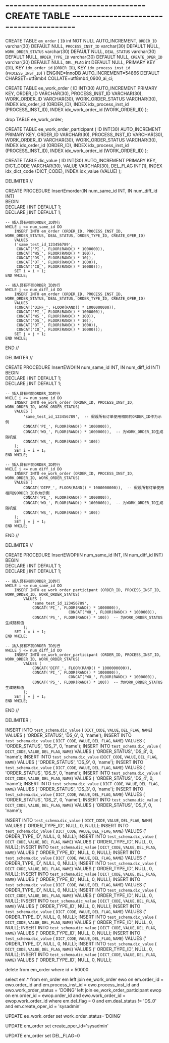 # ---------------------------------- CREATE TABLE --------------------------------------- 

CREATE TABLE `em_order` (
  `ID` int NOT NULL AUTO_INCREMENT,
  `ORDER_ID` varchar(30) DEFAULT NULL,
  `PROCESS_INST_ID` varchar(30) DEFAULT NULL,
  `WORK_ORDER_STATUS` varchar(30) DEFAULT NULL,
  `DEAL_STATUS` varchar(30) DEFAULT NULL,
  `ORDER_TYPE_ID` varchar(30) DEFAULT NULL,
  `CREATE_OPER_ID` varchar(30) DEFAULT NULL,
  `DEL_FLAG` int DEFAULT NULL,
  PRIMARY KEY (`ID`),
  KEY `idx_order_id` (`ORDER_ID`),
  KEY `idx_process_inst_id` (`PROCESS_INST_ID`)
) ENGINE=InnoDB AUTO_INCREMENT=54866 DEFAULT CHARSET=utf8mb4 COLLATE=utf8mb4_0900_ai_ci;

CREATE TABLE ee_work_order (
	ID INT(30) AUTO_INCREMENT PRIMARY KEY,
	ORDER_ID VARCHAR(30),
	PROCESS_INST_ID VARCHAR(30),
	WORK_ORDER_ID VARCHAR(30),
	WORK_ORDER_STATUS VARCHAR(30),
	INDEX idx_order_id (ORDER_ID),
	INDEX idx_process_inst_id (PROCESS_INST_ID),
	INDEX idx_work_order_id (WORK_ORDER_ID)
);

drop TABLE ee_work_order;

CREATE TABLE ee_work_order_participant (
	ID INT(30) AUTO_INCREMENT PRIMARY KEY,
	ORDER_ID VARCHAR(30),
	PROCESS_INST_ID VARCHAR(30),
	WORK_ORDER_ID VARCHAR(30),
	WORK_ORDER_STATUS VARCHAR(30),
	INDEX idx_order_id (ORDER_ID),
	INDEX idx_process_inst_id (PROCESS_INST_ID),
	INDEX idx_work_order_id (WORK_ORDER_ID)
);

CREATE TABLE dic_value (
	ID INT(30) AUTO_INCREMENT PRIMARY KEY,
	DICT_CODE VARCHAR(30),
	VALUE VARCHAR(30),
	DEL_FLAG INT(1),
	INDEX idx_dict_code (DICT_CODE),
	INDEX idx_value (VALUE)
);





DELIMITER //  
  
CREATE PROCEDURE InsertEmorder(IN num_same_id INT, IN num_diff_id INT)  
BEGIN  
    DECLARE i INT DEFAULT 1;  
    DECLARE j INT DEFAULT 1;  
  
    -- 插入具有相同ORDER_ID的行  
    WHILE i <= num_same_id DO  
        INSERT INTO em_order (ORDER_ID, PROCESS_INST_ID, WORK_ORDER_STATUS, DEAL_STATUS, ORDER_TYPE_ID, CREATE_OPER_ID)  
        VALUES   
        ('same_test_id_123456789',  
         CONCAT('PI_', FLOOR(RAND() * 1000000)),  
         CONCAT('WS_', FLOOR(RAND() * 100)),  
         CONCAT('DS_', FLOOR(RAND() * 10)),  
         CONCAT('OT_', FLOOR(RAND() * 1000)),  
         CONCAT('CO_', FLOOR(RAND() * 10000)));  
        SET i = i + 1;  
    END WHILE;  
  
    -- 插入具有不同ORDER_ID的行  
    WHILE j <= num_diff_id DO  
        INSERT INTO em_order (ORDER_ID, PROCESS_INST_ID, WORK_ORDER_STATUS, DEAL_STATUS, ORDER_TYPE_ID, CREATE_OPER_ID)  
        VALUES   
        (CONCAT('DIFF_', FLOOR(RAND() * 1000000000)),  
         CONCAT('PI_', FLOOR(RAND() * 1000000)),  
         CONCAT('WS_', FLOOR(RAND() * 100)),  
         CONCAT('DS_', FLOOR(RAND() * 10)),  
         CONCAT('OT_', FLOOR(RAND() * 1000)),  
         CONCAT('CO_', FLOOR(RAND() * 10000)));  
        SET j = j + 1;  
    END WHILE;  
END //  






DELIMITER //  
  
CREATE PROCEDURE InsertEWO(IN num_same_id INT, IN num_diff_id INT)  
BEGIN  
    DECLARE i INT DEFAULT 1;  
    DECLARE j INT DEFAULT 1;  
  
    -- 插入具有相同ORDER_ID的行  
    WHILE i <= num_same_id DO  
        INSERT INTO ee_work_order (ORDER_ID, PROCESS_INST_ID, WORK_ORDER_ID, WORK_ORDER_STATUS)  
        VALUES (  
            'same_test_id_123456789',  -- 假设所有订单使用相同的ORDER_ID作为示例  
            CONCAT('PI_', FLOOR(RAND() * 1000000)),  
            CONCAT('WO_', FLOOR(RAND() * 1000000)),  -- 为WORK_ORDER_ID生成随机值  
            CONCAT('WS_', FLOOR(RAND() * 100))  
        );  
        SET i = i + 1;  
    END WHILE;  
  
    -- 插入具有不同ORDER_ID的行  
    WHILE j <= num_diff_id DO  
        INSERT INTO ee_work_order (ORDER_ID, PROCESS_INST_ID, WORK_ORDER_ID, WORK_ORDER_STATUS)  
        VALUES (  
            CONCAT('DIFF_', FLOOR(RAND() * 1000000000)),  -- 假设所有订单使用相同的ORDER_ID作为示例  
            CONCAT('PI_', FLOOR(RAND() * 1000000)),  
            CONCAT('WO_', FLOOR(RAND() * 1000000)),  -- 为WORK_ORDER_ID生成随机值  
            CONCAT('WS_', FLOOR(RAND() * 100))  
        ); 
        SET j = j + 1;  
    END WHILE;  
END // 










DELIMITER //  
  
CREATE PROCEDURE InsertEWOP(IN num_same_id INT, IN num_diff_id INT)  
BEGIN  
    DECLARE i INT DEFAULT 1;  
    DECLARE j INT DEFAULT 1;  
  
    -- 插入具有相同ORDER_ID的行  
    WHILE i <= num_same_id DO  
        INSERT INTO ee_work_order_participant (ORDER_ID, PROCESS_INST_ID, WORK_ORDER_ID, WORK_ORDER_STATUS)  
            VALUES (  
                'same_test_id_123456789',  
                CONCAT('PI_', FLOOR(RAND() * 1000000)),  
								CONCAT('WO_', FLOOR(RAND() * 1000000)),  
                CONCAT('PS_', FLOOR(RAND() * 100))  -- 为WORK_ORDER_STATUS生成随机值  
            );  
        SET i = i + 1;  
    END WHILE;  
  
    -- 插入具有不同ORDER_ID的行  
    WHILE j <= num_diff_id DO  
        INSERT INTO ee_work_order_participant (ORDER_ID, PROCESS_INST_ID, WORK_ORDER_ID, WORK_ORDER_STATUS)  
            VALUES (  
                CONCAT('DIFF_', FLOOR(RAND() * 1000000000)),  
                CONCAT('PI_', FLOOR(RAND() * 1000000)),  
								CONCAT('WO_', FLOOR(RAND() * 1000000)),  
                CONCAT('PS_', FLOOR(RAND() * 100))  -- 为WORK_ORDER_STATUS生成随机值  
            );  
        SET j = j + 1;  
    END WHILE;  
END // 
  
DELIMITER ;
















INSERT INTO `test_schema`.`dic_value` ( `DICT_CODE`, `VALUE`, `DEL_FLAG`, `NAME`) VALUES ( 'ORDER_STATUS', 'DS_6', 0, 'name');
INSERT INTO `test_schema`.`dic_value` ( `DICT_CODE`, `VALUE`, `DEL_FLAG`, `NAME`) VALUES ( 'ORDER_STATUS', 'DS_7', 0, 'name');
INSERT INTO `test_schema`.`dic_value` ( `DICT_CODE`, `VALUE`, `DEL_FLAG`, `NAME`) VALUES ( 'ORDER_STATUS', 'DS_8', 0, 'name');
INSERT INTO `test_schema`.`dic_value` (`DICT_CODE`, `VALUE`, `DEL_FLAG`, `NAME`) VALUES ( 'ORDER_STATUS', 'DS_9', 0, 'name');
INSERT INTO `test_schema`.`dic_value` ( `DICT_CODE`, `VALUE`, `DEL_FLAG`, `NAME`) VALUES ( 'ORDER_STATUS', 'DS_5', 0, 'name');
INSERT INTO `test_schema`.`dic_value` ( `DICT_CODE`, `VALUE`, `DEL_FLAG`, `NAME`) VALUES ( 'ORDER_STATUS', 'DS_4', 0, 'name');
INSERT INTO `test_schema`.`dic_value` ( `DICT_CODE`, `VALUE`, `DEL_FLAG`, `NAME`) VALUES ( 'ORDER_STATUS', 'DS_3', 0, 'name');
INSERT INTO `test_schema`.`dic_value` ( `DICT_CODE`, `VALUE`, `DEL_FLAG`, `NAME`) VALUES ( 'ORDER_STATUS', 'DS_2', 0, 'name');
INSERT INTO `test_schema`.`dic_value` ( `DICT_CODE`, `VALUE`, `DEL_FLAG`, `NAME`) VALUES ( 'ORDER_STATUS', 'DS_1', 0, 'name');



INSERT INTO `test_schema`.`dic_value` ( `DICT_CODE`, `VALUE`, `DEL_FLAG`, `NAME`) VALUES (' ORDER_TYPE_ID', NULL, 0, NULL);
INSERT INTO `test_schema`.`dic_value` ( `DICT_CODE`, `VALUE`, `DEL_FLAG`, `NAME`) VALUES (' ORDER_TYPE_ID', NULL, 0, NULL);
INSERT INTO `test_schema`.`dic_value` ( `DICT_CODE`, `VALUE`, `DEL_FLAG`, `NAME`) VALUES (' ORDER_TYPE_ID', NULL, 0, NULL);
INSERT INTO `test_schema`.`dic_value` ( `DICT_CODE`, `VALUE`, `DEL_FLAG`, `NAME`) VALUES (' ORDER_TYPE_ID', NULL, 0, NULL);
INSERT INTO `test_schema`.`dic_value` ( `DICT_CODE`, `VALUE`, `DEL_FLAG`, `NAME`) VALUES (' ORDER_TYPE_ID', NULL, 0, NULL);
INSERT INTO `test_schema`.`dic_value` ( `DICT_CODE`, `VALUE`, `DEL_FLAG`, `NAME`) VALUES (' ORDER_TYPE_ID', NULL, 0, NULL);
INSERT INTO `test_schema`.`dic_value` ( `DICT_CODE`, `VALUE`, `DEL_FLAG`, `NAME`) VALUES (' ORDER_TYPE_ID', NULL, 0, NULL);
INSERT INTO `test_schema`.`dic_value` ( `DICT_CODE`, `VALUE`, `DEL_FLAG`, `NAME`) VALUES (' ORDER_TYPE_ID', NULL, 0, NULL);
INSERT INTO `test_schema`.`dic_value` ( `DICT_CODE`, `VALUE`, `DEL_FLAG`, `NAME`) VALUES (' ORDER_TYPE_ID', NULL, 0, NULL);
INSERT INTO `test_schema`.`dic_value` ( `DICT_CODE`, `VALUE`, `DEL_FLAG`, `NAME`) VALUES (' ORDER_TYPE_ID', NULL, 0, NULL);
INSERT INTO `test_schema`.`dic_value` ( `DICT_CODE`, `VALUE`, `DEL_FLAG`, `NAME`) VALUES (' ORDER_TYPE_ID', NULL, 0, NULL);
INSERT INTO `test_schema`.`dic_value` ( `DICT_CODE`, `VALUE`, `DEL_FLAG`, `NAME`) VALUES (' ORDER_TYPE_ID', NULL, 0, NULL);
INSERT INTO `test_schema`.`dic_value` ( `DICT_CODE`, `VALUE`, `DEL_FLAG`, `NAME`) VALUES (' ORDER_TYPE_ID', NULL, 0, NULL);
INSERT INTO `test_schema`.`dic_value` ( `DICT_CODE`, `VALUE`, `DEL_FLAG`, `NAME`) VALUES (' ORDER_TYPE_ID', NULL, 0, NULL);
INSERT INTO `test_schema`.`dic_value` ( `DICT_CODE`, `VALUE`, `DEL_FLAG`, `NAME`) VALUES (' ORDER_TYPE_ID', NULL, 0, NULL);
INSERT INTO `test_schema`.`dic_value` ( `DICT_CODE`, `VALUE`, `DEL_FLAG`, `NAME`) VALUES (' ORDER_TYPE_ID', NULL, 0, NULL);



delete from em_order where id > 50000





select em.*
from em_order em 
left join ee_work_order ewo on em.order_id = ewo.order_id and em.process_inst_id = ewo.process_inst_id and ewo.work_order_status = 'DOING'
left join ee_work_order_participant ewop on em.order_id = ewop.order_id and ewo.work_order_id = ewop.work_order_id
where em.del_flag = 0
and em.deal_status != 'DS_0'
and em.create_oper_id = 'sysadmin'



UPDATE ee_work_order set work_order_status='DOING'

UPDATE em_order set create_oper_id='sysadmin'

UPDATE em_order set DEL_FLAG=0







